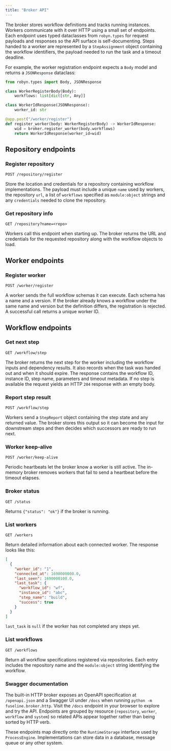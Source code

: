 ```yaml
---
title: "Broker API"
---
```


The broker stores workflow definitions and tracks running instances.
Workers communicate with it over HTTP using a small set of endpoints.
Each endpoint uses typed dataclasses from ``robyn.types`` for request
payloads and responses so the API surface is self-documenting.  Steps
handed to a worker are represented by a `StepAssignment` object
containing the workflow identifiers, the payload needed to run the task
and a timeout deadline.

For example, the worker registration endpoint expects a ``Body`` model and
returns a ``JSONResponse`` dataclass:

```python
from robyn.types import Body, JSONResponse

class WorkerRegisterBody(Body):
    workflows: list[dict[str, Any]]

class WorkerIdResponse(JSONResponse):
    worker_id: str

@app.post("/worker/register")
def register_worker(body: WorkerRegisterBody) -> WorkerIdResponse:
    wid = broker.register_worker(body.workflows)
    return WorkerIdResponse(worker_id=wid)
```

## Repository endpoints

### Register repository

```
POST /repository/register
```

Store the location and credentials for a repository containing workflow
implementations. The payload must include a unique ``name`` used by
workers, the repository ``url``, a list of ``workflows`` specified as
``module:object`` strings and any ``credentials`` needed to clone the
repository.

### Get repository info

```
GET /repository?name=<repo>
```

Workers call this endpoint when starting up. The broker returns the URL
and credentials for the requested repository along with the workflow
objects to load.

## Worker endpoints

### Register worker

```
POST /worker/register
```

A worker sends the full workflow schemas it can execute.  Each schema has
a name and a version.  If the broker already knows a workflow under the
same name and version but the definition differs, the registration is
rejected.  A successful call returns a unique worker ID.

## Workflow endpoints

### Get next step

```
GET /workflow/step
```

The broker returns the next step for the worker including the workflow
inputs and dependency results.  It also records when the task was
handed out and when it should expire.  The response contains the
workflow ID, instance ID, step name, parameters and timeout metadata.
If no step is available the request yields an HTTP ``204`` response
with an empty body.

### Report step result

```
POST /workflow/step
```

Workers send a ``StepReport`` object containing the step state and any
returned value. The broker stores this output so it can become the input
for downstream steps and then decides which successors are ready to run
next.

### Worker keep‑alive

```
POST /worker/keep-alive
```

Periodic heartbeats let the broker know a worker is still active.
The in-memory broker removes workers that fail to send a heartbeat
before the timeout elapses.

### Broker status

```
GET /status
```

Returns ``{"status": "ok"}`` if the broker is running.

### List workers

```
GET /workers
```

Return detailed information about each connected worker. The response looks like
this:

```json
[
  {
    "worker_id": "1",
    "connected_at": 1690000000.0,
    "last_seen": 1690000100.0,
    "last_task": {
      "workflow_id": "wf",
      "instance_id": "abc",
      "step_name": "build",
      "success": true
    }
  }
]
```

``last_task`` is ``null`` if the worker has not completed any steps yet.

### List workflows

```
GET /workflows
```

Return all workflow specifications registered via repositories. Each entry
includes the repository name and the ``module:object`` string identifying the
workflow.

### Swagger documentation

The built-in HTTP broker exposes an OpenAPI specification at
``/openapi.json`` and a Swagger UI under ``/docs`` when running
``python -m fuseline.broker.http``. Visit the ``/docs`` endpoint in your
browser to explore and try the API.  Endpoints are grouped by resource
(``repository``, ``worker``, ``workflow`` and ``system``) so related APIs
appear together rather than being sorted by HTTP verb.

These endpoints map directly onto the `RuntimeStorage` interface used by
`ProcessEngine`. Implementations can store data in a database, message
queue or any other system.
